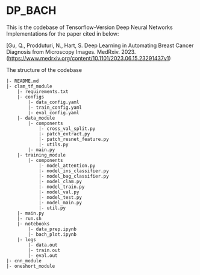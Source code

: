 # DP_BACH
This is the codebase of Tensorflow-Version Deep Neural Networks Implementations for the paper cited in below:

[Gu, Q., Prodduturi, N., Hart, S. Deep Learning in Automating Breast Cancer Diagnosis from Microscopy Images. MedRxiv. 2023. (https://www.medrxiv.org/content/10.1101/2023.06.15.23291437v1)

The structure of the codebase
```
|- README.md
|- clam_tf_module
    |- requirements.txt
    |- configs
        |- data_config.yaml
        |- train_config.yaml
        |- eval_config.yaml
    |- data_module
        |- components
            |- cross_val_split.py
            |- patch_extract.py
            |- patch_resnet_feature.py
            |- utils.py
        |- main.py
    |- training_module
        |- components
            |- model_attention.py
            |- model_ins_classifier.py
            |- model_bag_classifier.py
            |- model_clam.py
            |- model_train.py
            |- model_val.py
            |- model_test.py
            |- model_main.py
            |- util.py
    |- main.py
    |- run.sh
    |- notebooks
        |- data_prep.ipynb
        |- bach_plot.ipynb
    |- logs
        |- data.out
        |- train.out
        |- eval.out
|- cnn_module
|- oneshort_module
```
